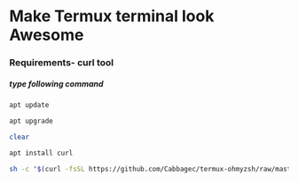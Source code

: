 # Make Termux terminal look Awesome
### Requirements-  curl tool
##### type following command
```bash
apt update
```
```bash
apt upgrade
```
```bash
clear
```
```bash
apt install curl
```
```bash
sh -c "$(curl -fsSL https://github.com/Cabbagec/termux-ohmyzsh/raw/master/install.sh)"
```
